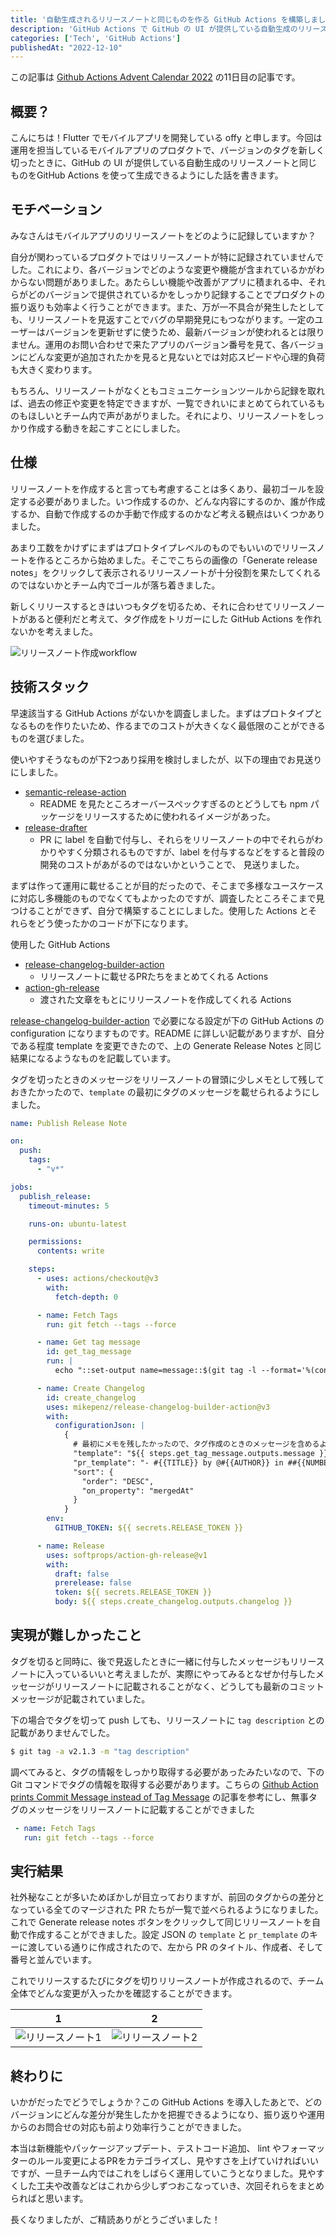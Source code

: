 ```yaml
---
title: '自動生成されるリリースノートと同じものを作る GitHub Actions を構築しました'
description: 'GitHub Actions で GitHub の UI が提供している自動生成のリリースノートと同じものを GitHub Actions を使って生成できるようにした話を書きます。'
categories: ['Tech', 'GitHub Actions']
publishedAt: "2022-12-10"
---
```


この記事は [Github Actions Advent Calendar 2022](https://qiita.com/advent-calendar/2022/github-actions) の11日目の記事です。

## 概要？
こんにちは！Flutter でモバイルアプリを開発している offy と申します。今回は運用を担当しているモバイルアプリのプロダクトで、バージョンのタグを新しく切ったときに、GitHub の UI が提供している自動生成のリリースノートと同じものをGitHub Actions を使って生成できるようにした話を書きます。

## モチベーション

みなさんはモバイルアプリのリリースノートをどのように記録していますか？

自分が関わっているプロダクトではリリースノートが特に記録されていませんでした。これにより、各バージョンでどのような変更や機能が含まれているかがわからない問題がありました。あたらしい機能や改善がアプリに積まれる中、それらがどのバージョンで提供されているかをしっかり記録することでプロダクトの振り返りも効率よく行うことができます。また、万が一不具合が発生したとしても、リリースノートを見返すことでバグの早期発見にもつながります。一定のユーザーはバージョンを更新せずに使うため、最新バージョンが使われるとは限りません。運用のお問い合わせで来たアプリのバージョン番号を見て、各バージョンにどんな変更が追加されたかを見ると見ないとでは対応スピードや心理的負荷も大きく変わります。

もちろん、リリースノートがなくともコミュニケーションツールから記録を取れば、過去の修正や変更を特定できますが、一覧できれいにまとめてられているものもほしいとチーム内で声があがりました。それにより、リリースノートをしっかり作成する動きを起こすことにしました。

## 仕様

リリースノートを作成すると言っても考慮することは多くあり、最初ゴールを設定する必要がありました。いつ作成するのか、どんな内容にするのか、誰が作成するか、自動で作成するのか手動で作成するのかなど考える観点はいくつかありました。

あまり工数をかけずにまずはプロトタイプレベルのものでもいいのでリリースノートを作るところから始めました。そこでこちらの画像の「Generate release notes」をクリックして表示されるリリースノートが十分役割を果たしてくれるのではないかとチーム内でゴールが落ち着きました。

新しくリリースするときはいつもタグを切るため、それに合わせてリリースノートがあると便利だと考えて、タグ作成をトリガーにした GitHub Actions を作れないかを考えました。

![リリースノート作成workflow](/content/generate-release-note-workflow/workflow.png)

## 技術スタック

早速該当する GitHub Actions がないかを調査しました。まずはプロトタイプとなるものを作りたいため、作るまでのコストが大きくなく最低限のことができるものを選びました。

使いやすそうなものが下2つあり採用を検討しましたが、以下の理由でお見送りにしました。
  -  [semantic-release-action](https://github.com/cycjimmy/semantic-release-action)
      - README を見たところオーバースペックすぎるのとどうしても npm パッケージをリリースするために使われるイメージがあった。
  - [release-drafter](https://github.com/apps/release-drafter)
      - PR に label を自動で付与し、それらをリリースノートの中でそれらがわかりやすく分類されるものですが、label を付与するなどをすると普段の開発のコストがあがるのではないかということで、 見送りました。

まずは作って運用に載せることが目的だったので、そこまで多様なユースケースに対応し多機能のものでなくてもよかったのですが、調査したところそこまで見つけることができず、自分で構築することにしました。使用した Actions とそれらをどう使ったかのコードが下になります。

使用した GitHub Actions
 - [release-changelog-builder-action](https://github.com/mikepenz/release-changelog-builder-action)
    - リリースノートに載せるPRたちをまとめてくれる Actions
 - [action-gh-release](https://github.com/softprops/action-gh-release)
    - 渡された文章をもとにリリースノートを作成してくれる Actions

 [release-changelog-builder-action](https://github.com/mikepenz/release-changelog-builder-action) で必要になる設定が下の GitHub Actions の configuration になりますものです。README に詳しい記載がありますが、自分である程度 template を変更できたので、上の Generate Release Notes と同じ結果になるようなものを記載しています。

タグを切ったときのメッセージをリリースノートの冒頭に少しメモとして残しておきたかったので、`template` の最初にタグのメッセージを載せられるようにしました。

```yml [publish-release-note.yml]
name: Publish Release Note

on:
  push:
    tags:
      - "v*"

jobs:
  publish_release:
    timeout-minutes: 5

    runs-on: ubuntu-latest

    permissions:
      contents: write

    steps:
      - uses: actions/checkout@v3
        with:
          fetch-depth: 0

      - name: Fetch Tags
        run: git fetch --tags --force

      - name: Get tag message
        id: get_tag_message
        run: |
          echo "::set-output name=message::$(git tag -l --format='%(contents:subject)' ${{ github.ref_name }})"

      - name: Create Changelog
        id: create_changelog
        uses: mikepenz/release-changelog-builder-action@v3
        with:
          configurationJson: |
            {
              # 最初にメモを残したかったので、タグ作成のときのメッセージを含めるように
              "template": "${{ steps.get_tag_message.outputs.message }} \n\n ## What's changed \n #{{UNCATEGORIZED}} \n\n **Full Changelog**: #{{RELEASE_DIFF}}",
              "pr_template": "- #{{TITLE}} by @#{{AUTHOR}} in ##{{NUMBER}}",
              "sort": {
                "order": "DESC",
                "on_property": "mergedAt"
              }
            }
        env:
          GITHUB_TOKEN: ${{ secrets.RELEASE_TOKEN }}

      - name: Release
        uses: softprops/action-gh-release@v1
        with:
          draft: false
          prerelease: false
          token: ${{ secrets.RELEASE_TOKEN }}
          body: ${{ steps.create_changelog.outputs.changelog }}
```

## 実現が難しかったこと
タグを切ると同時に、後で見返したときに一緒に付与したメッセージもリリースノートに入っているいいと考えましたが、実際にやってみるとなぜか付与したメッセージがリリースノートに記載されることがなく、どうしても最新のコミットメッセージが記載されていました。

下の場合でタグを切って push しても、リリースノートに `tag description` との記載がありませんでした。

```bash
$ git tag -a v2.1.3 -m "tag description"
```

調べてみると、タグの情報をしっかり取得する必要があったみたいなので、下の Git コマンドでタグの情報を取得する必要があります。こちらの [Github Action prints Commit Message instead of Tag Message](https://stackoverflow.com/questions/72200924/github-action-prints-commit-message-instead-of-tag-message) の記事を参考にし、無事タグのメッセージをリリースノートに記載することができました

```yaml [.github/workflows/publish-release-note.yaml]
 - name: Fetch Tags
   run: git fetch --tags --force
```

## 実行結果

社外秘なことが多いためぼかしが目立っておりますが、前回のタグからの差分となっている全てのマージされた PR たちが一覧で並べられるようになりました。これで Generate release notes ボタンをクリックして同じリリースノートを自動で作成することができました。設定 JSON の `template` と `pr_template` のキーに渡している通りに作成されたので、左から PR のタイトル、作成者、そして番号と並んでいます。

これでリリースするたびにタグを切りリリースノートが作成されるので、チーム全体でどんな変更が入ったかを確認することができます。

| 1 | 2 |
| --- | --- |
| ![リリースノート1](/content/generate-release-note-workflow/result_1.png)|![リリースノート2](/content/generate-release-note-workflow/result_2.png)|

## 終わりに
いかがだったでどうでしょうか？この GitHub Actions を導入したあとで、どのバージョンにどんな差分が発生したかを把握できるようになり、振り返りや運用からのお問合せの対応も前より効率行うことができました。

本当は新機能やパッケージアップデート、テストコード追加、 lint やフォーマッターのルール変更によるPRをカテゴライズし、見やすさを上げていければいいですが、一旦チーム内ではこれをしばらく運用していこうとなりました。見やすくした工夫や改善などはこれから少しずつおこなっていき、次回それらをまとめらればと思います。

長くなりましたが、ご精読ありがとうございました！

